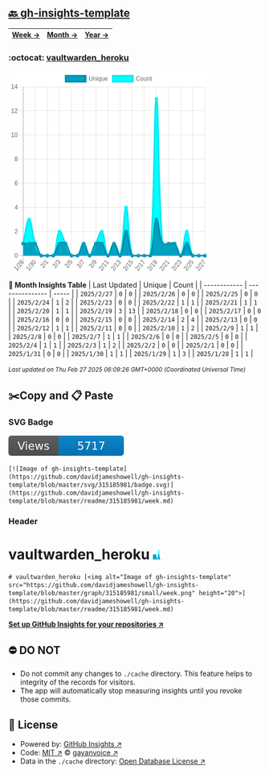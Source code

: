 ## [🔙 gh-insights-template](https://github.com/davidjameshowell/gh-insights-template)
| [**Week →**](https://github.com/davidjameshowell/gh-insights-template/blob/master/readme/315185981/week.md) | [**Month →**](https://github.com/davidjameshowell/gh-insights-template/blob/master/readme/315185981/month.md) | [**Year →**](https://github.com/davidjameshowell/gh-insights-template/blob/master/readme/315185981/year.md) |
 | ------------ | --------------- | ----- |

### :octocat: [vaultwarden_heroku](https://github.com/davidjameshowell/vaultwarden_heroku)
![Image of gh-insights-template](https://github.com/davidjameshowell/gh-insights-template/blob/master/graph/315185981/large/month.png)

**:calendar: Month Insights Table**
| Last Updated | Unique | Count |
 | ------------ | --------------- | ----- |
 | `2025/2/27` |  `0` | `0` |
 | `2025/2/26` |  `0` | `0` |
 | `2025/2/25` |  `0` | `0` |
 | `2025/2/24` |  `1` | `2` |
 | `2025/2/23` |  `0` | `0` |
 | `2025/2/22` |  `1` | `1` |
 | `2025/2/21` |  `1` | `1` |
 | `2025/2/20` |  `1` | `1` |
 | `2025/2/19` |  `3` | `13` |
 | `2025/2/18` |  `0` | `0` |
 | `2025/2/17` |  `0` | `0` |
 | `2025/2/16` |  `0` | `0` |
 | `2025/2/15` |  `0` | `0` |
 | `2025/2/14` |  `2` | `4` |
 | `2025/2/13` |  `0` | `0` |
 | `2025/2/12` |  `1` | `1` |
 | `2025/2/11` |  `0` | `0` |
 | `2025/2/10` |  `1` | `2` |
 | `2025/2/9` |  `1` | `1` |
 | `2025/2/8` |  `0` | `0` |
 | `2025/2/7` |  `1` | `1` |
 | `2025/2/6` |  `0` | `0` |
 | `2025/2/5` |  `0` | `0` |
 | `2025/2/4` |  `1` | `1` |
 | `2025/2/3` |  `1` | `2` |
 | `2025/2/2` |  `0` | `0` |
 | `2025/2/1` |  `0` | `0` |
 | `2025/1/31` |  `0` | `0` |
 | `2025/1/30` |  `1` | `1` |
 | `2025/1/29` |  `1` | `3` |
 | `2025/1/28` |  `1` | `1` |

<small><i>Last updated on Thu Feb 27 2025 06:09:26 GMT+0000 (Coordinated Universal Time)</i></small>

## ✂️Copy and 📋 Paste
### SVG Badge
[![Image of gh-insights-template](https://github.com/davidjameshowell/gh-insights-template/blob/master/svg/315185981/badge.svg)](https://github.com/davidjameshowell/gh-insights-template/blob/master/readme/315185981/week.md)
```readme
[![Image of gh-insights-template](https://github.com/davidjameshowell/gh-insights-template/blob/master/svg/315185981/badge.svg)](https://github.com/davidjameshowell/gh-insights-template/blob/master/readme/315185981/week.md)
```
### Header
# vaultwarden_heroku [<img alt="Image of gh-insights-template" src="https://github.com/davidjameshowell/gh-insights-template/blob/master/graph/315185981/small/week.png" height="20">](https://github.com/davidjameshowell/gh-insights-template/blob/master/readme/315185981/week.md)
```readme
# vaultwarden_heroku [<img alt="Image of gh-insights-template" src="https://github.com/davidjameshowell/gh-insights-template/blob/master/graph/315185981/small/week.png" height="20">](https://github.com/davidjameshowell/gh-insights-template/blob/master/readme/315185981/week.md)
```
[**Set up GitHub Insights for your repositories ↗️**](https://github.com/gayanvoice/github-insights)
## ⛔ DO NOT
- Do not commit any changes to `./cache` directory. This feature helps to integrity of the records for visitors.
- The app will automatically stop measuring insights until you revoke those commits.
## 📄 License
- Powered by: [GitHub Insights ↗️](https://github.com/gayanvoice/github-insights)
- Code: [MIT ↗️](./LICENSE) © [gayanvoice ↗️](https://github.com/gayanvoice)
- Data in the `./cache` directory: [Open Database License ↗️](https://opendatacommons.org/licenses/odbl/1-0/)
